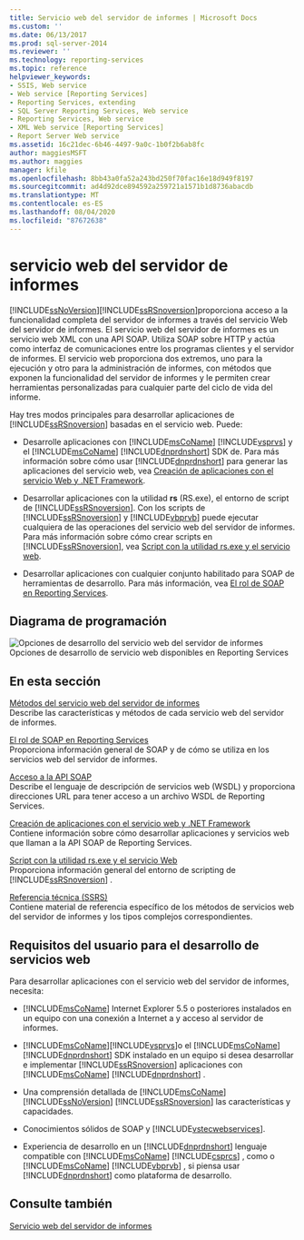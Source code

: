 ```yaml
---
title: Servicio web del servidor de informes | Microsoft Docs
ms.custom: ''
ms.date: 06/13/2017
ms.prod: sql-server-2014
ms.reviewer: ''
ms.technology: reporting-services
ms.topic: reference
helpviewer_keywords:
- SSIS, Web service
- Web service [Reporting Services]
- Reporting Services, extending
- SQL Server Reporting Services, Web service
- Reporting Services, Web service
- XML Web service [Reporting Services]
- Report Server Web service
ms.assetid: 16c21dec-6b46-4497-9a0c-1b0f2b6ab8fc
author: maggiesMSFT
ms.author: maggies
manager: kfile
ms.openlocfilehash: 8bb43a0fa52a243bd250f70fac16e18d949f8197
ms.sourcegitcommit: ad4d92dce894592a259721a1571b1d8736abacdb
ms.translationtype: MT
ms.contentlocale: es-ES
ms.lasthandoff: 08/04/2020
ms.locfileid: "87672638"
---
```

# <a name="report-server-web-service"></a>servicio web del servidor de informes
  [!INCLUDE[ssNoVersion](../../includes/ssnoversion-md.md)][!INCLUDE[ssRSnoversion](../../includes/ssrsnoversion-md.md)]proporciona acceso a la funcionalidad completa del servidor de informes a través del servicio Web del servidor de informes. El servicio web del servidor de informes es un servicio web XML con una API SOAP. Utiliza SOAP sobre HTTP y actúa como interfaz de comunicaciones entre los programas clientes y el servidor de informes. El servicio web proporciona dos extremos, uno para la ejecución y otro para la administración de informes, con métodos que exponen la funcionalidad del servidor de informes y le permiten crear herramientas personalizadas para cualquier parte del ciclo de vida del informe.  
  
 Hay tres modos principales para desarrollar aplicaciones de [!INCLUDE[ssRSnoversion](../../includes/ssrsnoversion-md.md)] basadas en el servicio web. Puede:  
  
-   Desarrolle aplicaciones con [!INCLUDE[msCoName](../../includes/msconame-md.md)] [!INCLUDE[vsprvs](../../includes/vsprvs-md.md)] y el [!INCLUDE[msCoName](../../includes/msconame-md.md)] [!INCLUDE[dnprdnshort](../../includes/dnprdnshort-md.md)] SDK de. Para más información sobre cómo usar [!INCLUDE[dnprdnshort](../../includes/dnprdnshort-md.md)] para generar las aplicaciones del servicio web, vea [Creación de aplicaciones con el servicio Web y .NET Framework](../report-server-web-service/net-framework/building-applications-using-the-web-service-and-the-net-framework.md).  
  
-   Desarrollar aplicaciones con la utilidad **rs** (RS.exe), el entorno de script de [!INCLUDE[ssRSnoversion](../../includes/ssrsnoversion-md.md)]. Con los scripts de [!INCLUDE[ssRSnoversion](../../includes/ssrsnoversion-md.md)] y [!INCLUDE[vbprvb](../../includes/vbprvb-md.md)] puede ejecutar cualquiera de las operaciones del servicio web del servidor de informes. Para más información sobre cómo crear scripts en [!INCLUDE[ssRSnoversion](../../includes/ssrsnoversion-md.md)], vea [Script con la utilidad rs.exe y el servicio web](../tools/script-with-the-rs-exe-utility-and-the-web-service.md).  
  
-   Desarrollar aplicaciones con cualquier conjunto habilitado para SOAP de herramientas de desarrollo. Para más información, vea [El rol de SOAP en Reporting Services](../report-server-web-service/the-role-of-soap-in-reporting-services.md).  
  
## <a name="programming-diagram"></a>Diagrama de programación  
 ![Opciones de desarrollo del servicio web del servidor de informes](../../../2014/reporting-services/media/reportserviceswebserviceprog-01.gif "Opciones de desarrollo del servicio web del servidor de informes")  
Opciones de desarrollo de servicio web disponibles en Reporting Services  
  
## <a name="in-this-section"></a>En esta sección  
 [Métodos del servicio web del servidor de informes](../report-server-web-service/methods/report-server-web-service-methods.md)  
 Describe las características y métodos de cada servicio web del servidor de informes.  
  
 [El rol de SOAP en Reporting Services](../report-server-web-service/the-role-of-soap-in-reporting-services.md)  
 Proporciona información general de SOAP y de cómo se utiliza en los servicios web del servidor de informes.  
  
 [Acceso a la API SOAP](../report-server-web-service/accessing-the-soap-api.md)  
 Describe el lenguaje de descripción de servicios web (WSDL) y proporciona direcciones URL para tener acceso a un archivo WSDL de Reporting Services.  
  
 [Creación de aplicaciones con el servicio web y .NET Framework](../report-server-web-service/net-framework/building-applications-using-the-web-service-and-the-net-framework.md)  
 Contiene información sobre cómo desarrollar aplicaciones y servicios web que llaman a la API SOAP de Reporting Services.  
  
 [Script con la utilidad rs.exe y el servicio Web](../tools/script-with-the-rs-exe-utility-and-the-web-service.md)  
 Proporciona información general del entorno de scripting de [!INCLUDE[ssRSnoversion](../../includes/ssrsnoversion-md.md)] .  
  
 [Referencia técnica &#40;SSRS&#41;](../../../2014/reporting-services/technical-reference-ssrs.md)  
 Contiene material de referencia específico de los métodos de servicios web del servidor de informes y los tipos complejos correspondientes.  
  
## <a name="user-requirements-for-web-service-development"></a>Requisitos del usuario para el desarrollo de servicios web  
 Para desarrollar aplicaciones con el servicio web del servidor de informes, necesita:  
  
-   [!INCLUDE[msCoName](../../includes/msconame-md.md)] Internet Explorer 5.5 o posteriores instalados en un equipo con una conexión a Internet a y acceso al servidor de informes.  
  
-   [!INCLUDE[msCoName](../../includes/msconame-md.md)][!INCLUDE[vsprvs](../../includes/vsprvs-md.md)]o el [!INCLUDE[msCoName](../../includes/msconame-md.md)] [!INCLUDE[dnprdnshort](../../includes/dnprdnshort-md.md)] SDK instalado en un equipo si desea desarrollar e implementar [!INCLUDE[ssRSnoversion](../../includes/ssrsnoversion-md.md)] aplicaciones con [!INCLUDE[msCoName](../../includes/msconame-md.md)] [!INCLUDE[dnprdnshort](../../includes/dnprdnshort-md.md)] .  
  
-   Una comprensión detallada de [!INCLUDE[msCoName](../../includes/msconame-md.md)] [!INCLUDE[ssNoVersion](../../includes/ssnoversion-md.md)] [!INCLUDE[ssRSnoversion](../../includes/ssrsnoversion-md.md)] las características y capacidades.  
  
-   Conocimientos sólidos de SOAP y [!INCLUDE[vstecwebservices](../../includes/vstecwebservices-md.md)].  
  
-   Experiencia de desarrollo en un [!INCLUDE[dnprdnshort](../../includes/dnprdnshort-md.md)] lenguaje compatible con [!INCLUDE[msCoName](../../includes/msconame-md.md)] [!INCLUDE[csprcs](../../includes/csprcs-md.md)] , como o [!INCLUDE[msCoName](../../includes/msconame-md.md)] [!INCLUDE[vbprvb](../../includes/vbprvb-md.md)] , si piensa usar [!INCLUDE[dnprdnshort](../../includes/dnprdnshort-md.md)] como plataforma de desarrollo.  
  
## <a name="see-also"></a>Consulte también  
 [Servicio web del servidor de informes](../report-server-web-service/report-server-web-service.md)  
  
  
